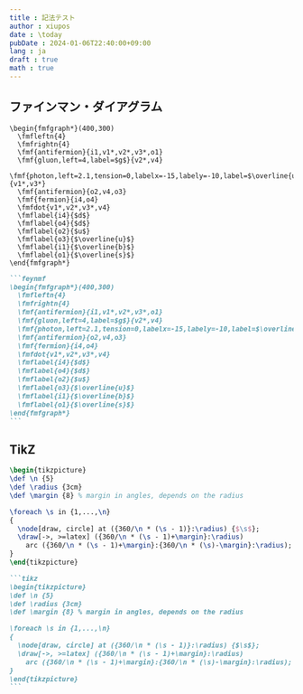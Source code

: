 ```yaml
---
title : 記法テスト
author : xiupos
date : \today
pubDate : 2024-01-06T22:40:00+09:00
lang : ja
draft : true
math : true
---
```


## ファインマン・ダイアグラム

```feynmf
\begin{fmfgraph*}(400,300)
  \fmfleftn{4}
  \fmfrightn{4}
  \fmf{antifermion}{i1,v1*,v2*,v3*,o1}
  \fmf{gluon,left=4,label=$g$}{v2*,v4}
  \fmf{photon,left=2.1,tension=0,labelx=-15,labely=-10,label=$\overline{u},\overline{c},\overline{t}$}{v1*,v3*}
  \fmf{antifermion}{o2,v4,o3}
  \fmf{fermion}{i4,o4}
  \fmfdot{v1*,v2*,v3*,v4}
  \fmflabel{i4}{$d$}
  \fmflabel{o4}{$d$}
  \fmflabel{o2}{$u$}
  \fmflabel{o3}{$\overline{u}$}
  \fmflabel{i1}{$\overline{b}$}
  \fmflabel{o1}{$\overline{s}$}
\end{fmfgraph*}
```

````md
```feynmf
\begin{fmfgraph*}(400,300)
  \fmfleftn{4}
  \fmfrightn{4}
  \fmf{antifermion}{i1,v1*,v2*,v3*,o1}
  \fmf{gluon,left=4,label=$g$}{v2*,v4}
  \fmf{photon,left=2.1,tension=0,labelx=-15,labely=-10,label=$\overline{u},\overline{c},\overline{t}$}{v1*,v3*}
  \fmf{antifermion}{o2,v4,o3}
  \fmf{fermion}{i4,o4}
  \fmfdot{v1*,v2*,v3*,v4}
  \fmflabel{i4}{$d$}
  \fmflabel{o4}{$d$}
  \fmflabel{o2}{$u$}
  \fmflabel{o3}{$\overline{u}$}
  \fmflabel{i1}{$\overline{b}$}
  \fmflabel{o1}{$\overline{s}$}
\end{fmfgraph*}
```
````

## TikZ

```tikz
\begin{tikzpicture}
\def \n {5}
\def \radius {3cm}
\def \margin {8} % margin in angles, depends on the radius

\foreach \s in {1,...,\n}
{
  \node[draw, circle] at ({360/\n * (\s - 1)}:\radius) {$\s$};
  \draw[->, >=latex] ({360/\n * (\s - 1)+\margin}:\radius)
    arc ({360/\n * (\s - 1)+\margin}:{360/\n * (\s)-\margin}:\radius);
}
\end{tikzpicture}
```

````md
```tikz
\begin{tikzpicture}
\def \n {5}
\def \radius {3cm}
\def \margin {8} % margin in angles, depends on the radius

\foreach \s in {1,...,\n}
{
  \node[draw, circle] at ({360/\n * (\s - 1)}:\radius) {$\s$};
  \draw[->, >=latex] ({360/\n * (\s - 1)+\margin}:\radius)
    arc ({360/\n * (\s - 1)+\margin}:{360/\n * (\s)-\margin}:\radius);
}
\end{tikzpicture}
```
````

